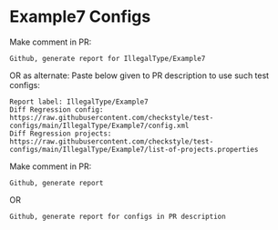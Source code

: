 # Example7 Configs
Make comment in PR:
```
Github, generate report for IllegalType/Example7
```
OR as alternate:
Paste below given to PR description to use such test configs:
```
Report label: IllegalType/Example7
Diff Regression config: https://raw.githubusercontent.com/checkstyle/test-configs/main/IllegalType/Example7/config.xml
Diff Regression projects: https://raw.githubusercontent.com/checkstyle/test-configs/main/IllegalType/Example7/list-of-projects.properties
```
Make comment in PR:
```
Github, generate report
```
OR
```
Github, generate report for configs in PR description
```
